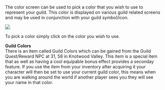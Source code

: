 ---
---
The color screen can be used to pick a color that you wish to use to represent your guild. This color is displayed on various guild related screens and may be used in conjunction with your guild symbol/icon.

[![](https://lohcdn.com/images/t_guildscolor.jpg)](https://lohcdn.com/images/guildscolor.jpg)

To pick a color simply click on the color you wish to use.

**Guild Colors**  
There is an item called Guild Colors which can be gained from the Guild Quest/Reward NPC at 31, 58 in Knotwood Valley. This item is a special item that as well as having a cool equipable bonus effect provides a seconday feature. If you use the item from your inventory after acquiring it your character will then be set to use your current guild color, this means when you are walking around the world if another player sees you they will see your name in that color.
